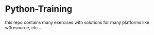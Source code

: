 # Python-Training
this repo contains many exercises with solutions for many platforms like w3resource, etc ...
